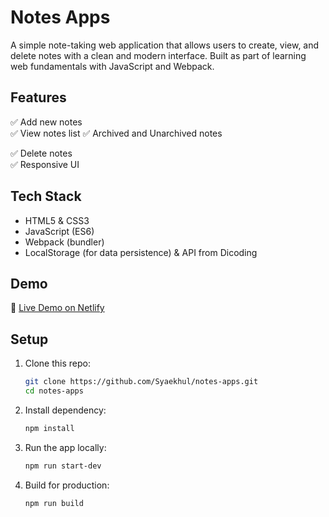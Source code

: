 # Notes Apps

A simple note-taking web application that allows users to create, view, and delete notes with a clean and modern interface. Built as part of learning web fundamentals with JavaScript and Webpack.

## Features
✅ Add new notes  
✅ View notes list
✅ Archived and Unarchived notes

✅ Delete notes  
✅ Responsive UI  

## Tech Stack
- HTML5 & CSS3
- JavaScript (ES6)
- Webpack (bundler)
- LocalStorage (for data persistence) & API from Dicoding

## Demo
🚀 [Live Demo on Netlify](https://notes-apps.netlify.app/)

## Setup
1. Clone this repo:
   ```bash
   git clone https://github.com/Syaekhul/notes-apps.git
   cd notes-apps
   ```
2. Install dependency:
   ```bash
   npm install
   ```
3. Run the app locally:
   ```bash
   npm run start-dev
   ```
4. Build for production:
   ```bash
   npm run build
   ```

